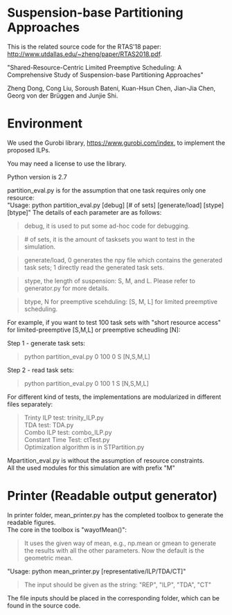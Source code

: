 # Suspension-base Partitioning Approaches

This is the related source code for the RTAS'18 paper:
http://www.utdallas.edu/~zheng/paper/RTAS2018.pdf.

"Shared-Resource-Centric Limited Preemptive Scheduling: A Comprehensive Study of Suspension-base Partitioning Approaches"

Zheng Dong, Cong Liu, Soroush Bateni, Kuan-Hsun Chen, Jian-Jia Chen, Georg von der Brüggen and Junjie Shi.

# Environment

We used the Gurobi library, https://www.gurobi.com/index, to implement the proposed ILPs. 

You may need a license to use the library.

Python version is 2.7


partition_eval.py is for the assumption that one task requires only one resource:  
"Usage: python partition_eval.py [debug] [# of sets] [generate/load] [stype] [btype]"
The details of each parameter are as follows:
> debug, it is used to put some ad-hoc code for debugging.

> \# of sets, it is the amount of tasksets you want to test in the simulation.

> generate/load, 0 generates the npy file which contains the generated task sets; 1 directly read the generated task sets.

> stype, the length of suspension: S, M, and L. Please refer to generator.py for more details.

> btype, N for preemptive scehduling: [S, M, L] for limited preemptive scheduling. 

For example, if you want to test 100 task sets with "short resource access" for limited-preemptive [S,M,L] or preemptive scheudling [N]:

Step 1 - generate task sets:
> python partition_eval.py 0 100 0 S [N,S,M,L] 

Step 2 - read task sets:
> python partition_eval.py 0 100 1 S [N,S,M,L]

For different kind of tests, the implementations are modularized in different files separately:  
>Trinty ILP test: trinity_ILP.py  
>TDA test: TDA.py  
>Combo ILP test: combo_ILP.py  
>Constant Time Test: ctTest.py  
>Optimization algorithm is in STPartition.py

Mpartition_eval.py is without the assumption of resource constraints.  
All the used modules for this simulation are with prefix "M"

# Printer (Readable output generator)
In printer folder, mean_printer.py has the completed toolbox to generate the readable figures.  
The core in the toolbox is "wayofMean()": 
> It uses the given way of mean, e.g., np.mean or gmean to generate the results with all the other parameters.
Now the default is the geometric mean.

"Usage: python mean_printer.py [representative/ILP/TDA/CT]"
> The input should be given as the string: "REP", "ILP", "TDA", "CT"

The file inputs should be placed in the corresponding folder, which can be found in the source code.


